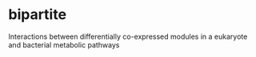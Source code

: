 # bipartite
Interactions between differentially co-expressed modules in a eukaryote and bacterial metabolic pathways 
